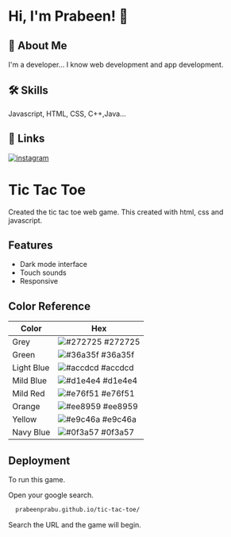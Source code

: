 
# Hi, I'm Prabeen! 👋


## 🚀 About Me
I'm a developer...
I know web development and app development.


## 🛠 Skills
Javascript, HTML, CSS, C++,Java...


## 🔗 Links
[![instagram](https://img.shields.io/badge/instagram-e76f51?style=for-the-badge&logo=instagram&logoColor=white)](https://www.instagram.com/prabeen_ragupathi)

# Tic Tac Toe

Created the tic tac toe web game.  This created with html, css and javascript.







## Features

- Dark mode interface
- Touch sounds
- Responsive

## Color Reference

| Color             | Hex                                                                |
| ----------------- | ------------------------------------------------------------------ |
| Grey | ![#272725](https://via.placeholder.com/10/272725?text=+) #272725 |
| Green | ![#36a35f](https://via.placeholder.com/10/36a35f?text=+) #36a35f |
| Light Blue | ![#accdcd](https://via.placeholder.com/10/accdcd?text=+) #accdcd |
| Mild Blue | ![#d1e4e4](https://via.placeholder.com/10/d1e4e4?text=+) #d1e4e4 |
| Mild Red| ![#e76f51](https://via.placeholder.com/10/e76f51?text=+) #e76f51 |
| Orange | ![#ee8959](https://via.placeholder.com/10/ee8959?text=+) #ee8959 |
| Yellow | ![#e9c46a](https://via.placeholder.com/10/e9c46a?text=+) #e9c46a |
| Navy Blue| ![#0f3a57](https://via.placeholder.com/10/0f3a57?text=+) #0f3a57 |


## Deployment

To run this game.

Open your google search.

```bash
  prabeenprabu.github.io/tic-tac-toe/
```
Search the URL and the game will begin.

